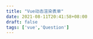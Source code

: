 ```yaml
---
title: "Vue动态渲染表单"
date: 2021-08-11T20:41:58+08:00
draft: false
tags: ['vue','Question']
---
```

